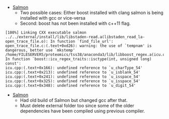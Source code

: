 * [Salmon](https://github.com/COMBINE-lab/salmon)
    * Two possible cases: Either boost installed with clang salmon is being installed with gcc or vice-versa
    * Second: boost has not been installed with c++11 flag.
```
[100%] Linking CXX executable salmon
../../external/install/lib/libstaden-read.a(libstaden_read_la-open_trace_file.o): In function `find_file_url':
open_trace_file.c:(.text+0xd26): warning: the use of `tempnam' is dangerous, better use `mkstemp'
/home/FILESERVER5/proteomics/tss38/anaconda3/lib/libboost_regex.a(icu.o): In function `boost::icu_regex_traits::isctype(int, unsigned long) const':
icu.cpp:(.text+0x166): undefined reference to `u_charType_54'
icu.cpp:(.text+0x213): undefined reference to `u_isblank_54'
icu.cpp:(.text+0x241): undefined reference to `u_isspace_54'
icu.cpp:(.text+0x325): undefined reference to `u_isspace_54'
icu.cpp:(.text+0x348): undefined reference to `u_digit_54'
```

* [Salmon](https://github.com/COMBINE-lab/salmon)
    * Had old build of Salmon but changed gcc after that.
    * Must delete external folder too since some of the older dependencies have been compiled using previous compiler.
